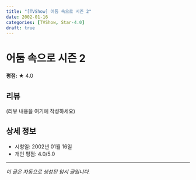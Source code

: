 ```yaml
---
title: "[TVShow] 어둠 속으로 시즌 2"
date: 2002-01-16
categories: [TVShow, Star-4.0]
draft: true
---
```


# 어둠 속으로 시즌 2

**평점:** ★ 4.0

## 리뷰

(리뷰 내용을 여기에 작성하세요)

## 상세 정보

- 시청일: 2002년 01월 16일
- 개인 평점: 4.0/5.0

---

*이 글은 자동으로 생성된 임시 글입니다.*
